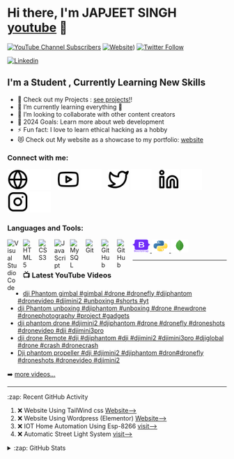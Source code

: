 # Hi there, I'm JAPJEET SINGH  [youtube] 👋 

[![YouTube Channel Subscribers](https://img.shields.io/youtube/channel/views/UCCWYdFotsFohvlQS1uBf_8w?style=for-the-badge&logo=youtube)](https://www.youtube.com/channel/UCCWYdFotsFohvlQS1uBf_8w)
[![Website](https://img.shields.io/website?label=Japjeetsingh.tech&style=for-the-badge&url=https://google.com)](https://japjeet01.github.io/japjeetsingh.tech/))
[![Twitter Follow](https://img.shields.io/twitter/follow/its_japjeet?color=1DA1F2&logo=twitter&style=for-the-badge)](https://twitter.com/intent/follow?screen_name=its_japjeet)

[![Linkedin ](https://img.shields.io/website?label=ITS_JAPJEET&logo=linkedin&style=for-the-badge&url=https://google.com)](https://www.linkedin.com/in/japjeet-singh-234298218/)


## I'm a Student ,  Currently Learning New Skills 

- 🔭 Check out my Projects : [see projects!][youtube]!
- 🌱 I’m currently learning everything 🤣
- 👯 I’m looking to collaborate with other content creators
- 🥅 2024 Goals: Learn more about web development 
- ⚡ Fun fact: I love to learn ethical hacking as a hobby 
- 😻 Check out My website as a showcase to my portfolio: [website](https://japjeet01.github.io/japjeetsingh.tech)

### Connect with me:


[![website](./img/globe-light.svg)](https://japjeet01.github.io/japjeetsingh.tech#gh-light-mode-only)
[![website](./img/globe-dark.svg)](https://japjeet01.github.io/japjeetsingh.tech#gh-dark-mode-only)
&nbsp;&nbsp;
[![website](./img/youtube-light.svg)](https://www.youtube.com/channel/UCCWYdFotsFohvlQS1uBf_8w#gh-light-mode-only)
[![website](./img/youtube-dark.svg)](https://www.youtube.com/channel/UCCWYdFotsFohvlQS1uBf_8w#gh-dark-mode-only)
&nbsp;&nbsp;
[![website](./img/twitter-light.svg)](https://twitter.com/its_japjeet#gh-light-mode-only)
[![website](./img/twitter-dark.svg)](https://twitter.com/its_japjeet#gh-dark-mode-only)
&nbsp;&nbsp;
[![website](./img/linkedin-light.svg)](https://www.linkedin.com/in/japjeet-singh-234298218#gh-light-mode-only)
[![website](./img/linkedin-dark.svg)](https://www.linkedin.com/in/japjeet-singh-234298218#gh-dark-mode-only)
&nbsp;&nbsp;
[![website](./img/instagram-light.svg)](https://instagram.com/its_japjeet#gh-light-mode-only)
[![website](./img/instagram-dark.svg)](https://instagram.com/its_japjeet#gh-dark-mode-only)


### Languages and Tools:

[<img align="left" alt="Visual Studio Code" width="26px" src="https://cdn.jsdelivr.net/gh/devicons/devicon/icons/vscode/vscode-original.svg" style="padding-right:10px;" />][youtube]
[<img align="left" alt="HTML5" width="26px" src="https://cdn.jsdelivr.net/gh/devicons/devicon/icons/html5/html5-original.svg" style="padding-right:10px;" />][youtube]
[<img align="left" alt="CSS3" width="26px" src="https://cdn.jsdelivr.net/gh/devicons/devicon/icons/css3/css3-original.svg" style="padding-right:10px;" />][website2]

[<img align="left" alt="JavaScript" width="26px" src="https://cdn.jsdelivr.net/gh/devicons/devicon/icons/javascript/javascript-original.svg" style="padding-right:10px;" />][website]

[<img align="left" alt="MySQL" width="26px" src="https://cdn.jsdelivr.net/gh/devicons/devicon/icons/mysql/mysql-original.svg" style="padding-right:10px;" />][youtube]
[<img align="left" alt="Git" width="26px" src="https://cdn.jsdelivr.net/gh/devicons/devicon/icons/git/git-original.svg" style="padding-right:10px;" />][youtube]
[<img align="left" alt="GitHub" width="26px" src="https://user-images.githubusercontent.com/3369400/139447912-e0f43f33-6d9f-45f8-be46-2df5bbc91289.png" style="padding-right:10px;" />](https://github.com/japjeet01#gh-dark-mode-only)
[<img align="left" alt="GitHub" width="26px" src="https://user-images.githubusercontent.com/3369400/139448065-39a229ba-4b06-434b-bc67-616e2ed80c8f.png" style="padding-right:10px;" />](https://github.com/japjeet01#gh-light-mode-only)
</a> <a href="https://getbootstrap.com" target="_blank" rel="noreferrer"> <img src="https://raw.githubusercontent.com/devicons/devicon/master/icons/bootstrap/bootstrap-plain-wordmark.svg" alt="bootstrap" width="40" height="30"/> </a>
<a href="https://www.python.org" target="_blank" rel="noreferrer"> <img src="https://raw.githubusercontent.com/devicons/devicon/master/icons/python/python-original.svg" alt="python" width="40" height="30"/> </a>
<a href="https://www.mongodb.com/cloud/atlas/lp/try2?utm_source=google&utm_campaign=gs_apac_india_search_core_brand_atlas_desktop&utm_term=mongodb&utm_medium=cpc_paid_search&utm_ad=e&utm_ad_campaign_id=12212624347&adgroup=115749713423&gclid=CjwKCAjw9NeXBhAMEiwAbaY4lvhIOT926dU8AkNv62SVEoPihudv3PAf7IhylXMDp3g6OCNCUlkkvRoCB74QAvD_BwE" target="_blank" rel="noreferrer"> <img src="https://raw.githubusercontent.com/devicons/devicon/master/icons/mongodb/mongodb-original.svg" alt="MongoDB" width="40" height="30"/> </a>
<br />
<hr>

### 📺 Latest YouTube Videos

<!-- YOUTUBE:START -->
- [dji Phantom gimbal #gimbal #drone #dronefly #djiphantom #dronevideo #djimini2 #unboxing #shorts #yt](https://www.youtube.com/watch?v=ApxK-fIVCdc)
- [dji Phantom unboxing #djiphantom #unboxing #drone #newdrone #dronephotography #project #gadgets](https://www.youtube.com/watch?v=9tKq2FQdMf4)
- [dji phantom drone #djimini2 #djiphantom #drone #dronefly #droneshots #dronevideo #dji #djimini3pro](https://www.youtube.com/watch?v=YuGM3C2NSI0)
- [dji drone Remote #dji #djiphantom #dji #djimini2 #djimini3pro #djiglobal #drone #crash #dronecrash](https://www.youtube.com/watch?v=-A2-UvzHn6E)
- [Dji phantom propeller #dji #djimini2 #djiphantom #dron#dronefly #droneshots #dronevideo #djimini2](https://www.youtube.com/watch?v=PS_kAk-SPZE)
<!-- YOUTUBE:END -->

➡️ [more videos...](https://www.youtube.com/channel/UCCWYdFotsFohvlQS1uBf_8w/videos)

---


  <summary>:zap: Recent GitHub Activity</summary>
  
<!--START_SECTION:activity-->
1. ❌ Website Using TailWind css   [Website-->](https://github.com/JAPJEET01/japjeetsingh.tech)
1. ❌ Website Using Wordpress (Elementor)   [Website-->](https://github.com/JAPJEET01/projects)
1. ❌ IOT Home Automation Using Esp-8266   [visit-->](https://github.com/JAPJEET01/Home-automation-using-node-mcu)
1. ❌ Automatic Street Light System    [visit-->](https://github.com/JAPJEET01/Automatic-Street-Light-System)

<!--END_SECTION:activity-->

<details>

  <summary>:zap: GitHub Stats</summary>

  <img align="left" alt="JAPJEET's GitHub Stats" src="https://github-readme-stats.vercel.app/api?username=JAPJEET01&show_icons=true&hide_border=false&title_color=ff652f&icon_color=FFE400&bg_color=09131B&text_color=ffffff&border_color=0c1a25" />

</details>

[website]: https://japjeetsingh.tech
[website2]: https://japjeet01.github.io/japjeetsingh.tech
[course]: http://vsCodeHero.com
[twitter]: https://twitter.com/its_japjeet
[youtube]: https://www.youtube.com/channel/UCCWYdFotsFohvlQS1uBf_8w/videos
[instagram]: https://instagram.com/its_japjeet
[linkedin]: https://www.linkedin.com/in/japjeet-singh-234298218/

